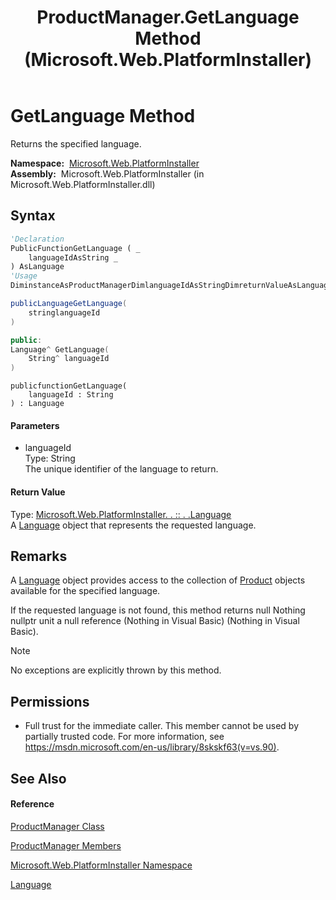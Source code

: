 ﻿---
title: ProductManager.GetLanguage Method  (Microsoft.Web.PlatformInstaller)
TOCTitle: GetLanguage Method
ms:assetid: M:Microsoft.Web.PlatformInstaller.ProductManager.GetLanguage(System.String)
ms:mtpsurl: https://msdn.microsoft.com/en-us/library/microsoft.web.platforminstaller.productmanager.getlanguage(v=VS.90)
ms:contentKeyID: 22049717
ms.date: 05/02/2012
mtps_version: v=VS.90
f1_keywords:
- Microsoft.Web.PlatformInstaller.ProductManager.GetLanguage
dev_langs:
- CSharp
- JScript
- VB
- c++
api_location:
- Microsoft.Web.PlatformInstaller.dll
api_name:
- Microsoft.Web.PlatformInstaller.ProductManager.GetLanguage
api_type:
- Managed
topic_type:
- apiref
- kbSyntax
product_family_name: VS
ROBOTS: INDEX,FOLLOW
---

# GetLanguage Method

Returns the specified language.

**Namespace:**  [Microsoft.Web.PlatformInstaller](microsoft-web-platforminstaller-namespace.md)  
**Assembly:**  Microsoft.Web.PlatformInstaller (in Microsoft.Web.PlatformInstaller.dll)

## Syntax

``` vb
'Declaration
PublicFunctionGetLanguage ( _
    languageIdAsString _
) AsLanguage
'Usage
DiminstanceAsProductManagerDimlanguageIdAsStringDimreturnValueAsLanguagereturnValue = instance.GetLanguage(languageId)
```

``` csharp
publicLanguageGetLanguage(
    stringlanguageId
)
```

``` c++
public:
Language^ GetLanguage(
    String^ languageId
)
```

``` jscript
publicfunctionGetLanguage(
    languageId : String
) : Language
```

#### Parameters

  - languageId  
    Type: String  
    The unique identifier of the language to return.  

#### Return Value

Type: [Microsoft.Web.PlatformInstaller. . :: . .Language](language-class-microsoft-web-platforminstaller.md)  
A [Language](language-class-microsoft-web-platforminstaller.md) object that represents the requested language.  

## Remarks

A [Language](language-class-microsoft-web-platforminstaller.md) object provides access to the collection of [Product](product-class-microsoft-web-platforminstaller.md) objects available for the specified language.

If the requested language is not found, this method returns null Nothing nullptr unit a null reference (Nothing in Visual Basic) (Nothing in Visual Basic).


> [!NOTE]
> <P>No exceptions are explicitly thrown by this method.</P>



## Permissions

  - Full trust for the immediate caller. This member cannot be used by partially trusted code. For more information, see <https://msdn.microsoft.com/en-us/library/8skskf63(v=vs.90)>.

## See Also

#### Reference

[ProductManager Class](productmanager-class-microsoft-web-platforminstaller.md)

[ProductManager Members](productmanager-members-microsoft-web-platforminstaller.md)

[Microsoft.Web.PlatformInstaller Namespace](microsoft-web-platforminstaller-namespace.md)

[Language](language-class-microsoft-web-platforminstaller.md)

